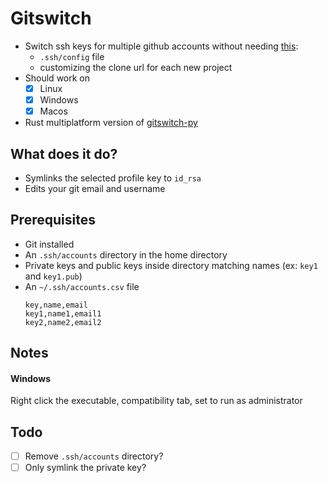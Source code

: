 # Gitswitch
- Switch ssh keys for multiple github accounts without needing [this](https://https://medium.com/@trionkidnapper/ssh-keys-with-multiple-github-accounts-c67db56f191e):
	- `.ssh/config` file
	- customizing the clone url for each new project
- Should work on
	- [x] Linux
	- [x] Windows
	- [x] Macos
- Rust multiplatform version of [gitswitch-py](https://gist.github.com/christopher-nguyen-huy/718f774e006bbc961f9401208d1afef5)

## What does it do?
- Symlinks the selected profile key to `id_rsa`
- Edits your git email and username

## Prerequisites
- Git installed
- An `.ssh/accounts` directory in the home directory
- Private keys and public keys inside directory matching names (ex: `key1` and `key1.pub`)
- An `~/.ssh/accounts.csv` file
	```
	key,name,email
	key1,name1,email1
	key2,name2,email2
	```

## Notes
#### Windows
Right click the executable, compatibility tab, set to run as administrator

## Todo
- [ ] Remove `.ssh/accounts` directory?
- [ ] Only symlink the private key?